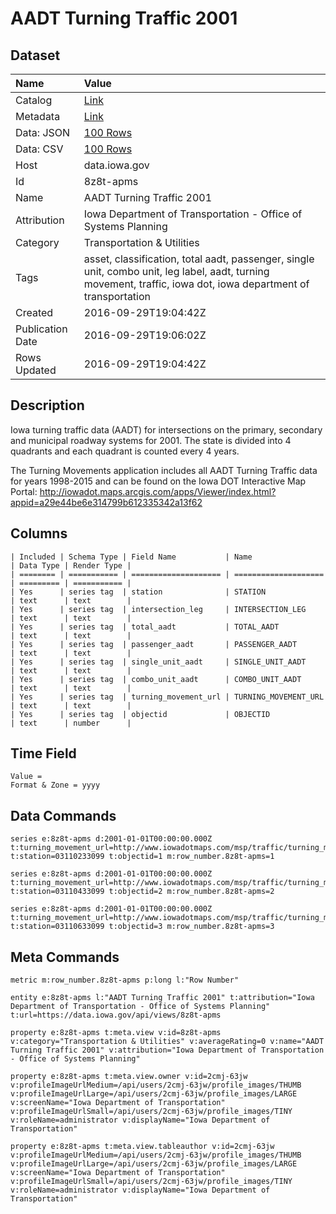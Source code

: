 # AADT Turning Traffic 2001

## Dataset

| Name | Value |
| :--- | :---- |
| Catalog | [Link](https://catalog.data.gov/dataset/aadt-turning-traffic-2001) |
| Metadata | [Link](https://data.iowa.gov/api/views/8z8t-apms) |
| Data: JSON | [100 Rows](https://data.iowa.gov/api/views/8z8t-apms/rows.json?max_rows=100) |
| Data: CSV | [100 Rows](https://data.iowa.gov/api/views/8z8t-apms/rows.csv?max_rows=100) |
| Host | data.iowa.gov |
| Id | 8z8t-apms |
| Name | AADT Turning Traffic 2001 |
| Attribution | Iowa Department of Transportation - Office of Systems Planning |
| Category | Transportation & Utilities |
| Tags | asset, classification, total aadt, passenger, single unit, combo unit, leg label, aadt, turning movement, traffic, iowa dot, iowa department of transportation |
| Created | 2016-09-29T19:04:42Z |
| Publication Date | 2016-09-29T19:06:02Z |
| Rows Updated | 2016-09-29T19:04:42Z |

## Description

Iowa turning traffic data (AADT) for intersections on the primary, secondary and municipal roadway systems for 2001. The state is divided into 4 quadrants and each quadrant is counted every 4 years.

The Turning Movements application includes all AADT Turning Traffic data for years 1998-2015 and can be found on the Iowa DOT Interactive Map Portal: http://iowadot.maps.arcgis.com/apps/Viewer/index.html?appid=a29e44be6e314799b612335342a13f62

## Columns

```ls
| Included | Schema Type | Field Name           | Name                 | Data Type | Render Type |
| ======== | =========== | ==================== | ==================== | ========= | =========== |
| Yes      | series tag  | station              | STATION              | text      | text        |
| Yes      | series tag  | intersection_leg     | INTERSECTION_LEG     | text      | text        |
| Yes      | series tag  | total_aadt           | TOTAL_AADT           | text      | text        |
| Yes      | series tag  | passenger_aadt       | PASSENGER_AADT       | text      | text        |
| Yes      | series tag  | single_unit_aadt     | SINGLE_UNIT_AADT     | text      | text        |
| Yes      | series tag  | combo_unit_aadt      | COMBO_UNIT_AADT      | text      | text        |
| Yes      | series tag  | turning_movement_url | TURNING_MOVEMENT_URL | text      | text        |
| Yes      | series tag  | objectid             | OBJECTID             | text      | number      |
```

## Time Field

```ls
Value = 
Format & Zone = yyyy
```

## Data Commands

```ls
series e:8z8t-apms d:2001-01-01T00:00:00.000Z t:turning_movement_url=http://www.iowadotmaps.com/msp/traffic/turning_movements/2001/03110233099.pdf t:station=03110233099 t:objectid=1 m:row_number.8z8t-apms=1

series e:8z8t-apms d:2001-01-01T00:00:00.000Z t:turning_movement_url=http://www.iowadotmaps.com/msp/traffic/turning_movements/2001/03110433099.pdf t:station=03110433099 t:objectid=2 m:row_number.8z8t-apms=2

series e:8z8t-apms d:2001-01-01T00:00:00.000Z t:turning_movement_url=http://www.iowadotmaps.com/msp/traffic/turning_movements/2001/03110633099.pdf t:station=03110633099 t:objectid=3 m:row_number.8z8t-apms=3
```

## Meta Commands

```ls
metric m:row_number.8z8t-apms p:long l:"Row Number"

entity e:8z8t-apms l:"AADT Turning Traffic 2001" t:attribution="Iowa Department of Transportation - Office of Systems Planning" t:url=https://data.iowa.gov/api/views/8z8t-apms

property e:8z8t-apms t:meta.view v:id=8z8t-apms v:category="Transportation & Utilities" v:averageRating=0 v:name="AADT Turning Traffic 2001" v:attribution="Iowa Department of Transportation - Office of Systems Planning"

property e:8z8t-apms t:meta.view.owner v:id=2cmj-63jw v:profileImageUrlMedium=/api/users/2cmj-63jw/profile_images/THUMB v:profileImageUrlLarge=/api/users/2cmj-63jw/profile_images/LARGE v:screenName="Iowa Department of Transportation" v:profileImageUrlSmall=/api/users/2cmj-63jw/profile_images/TINY v:roleName=administrator v:displayName="Iowa Department of Transportation"

property e:8z8t-apms t:meta.view.tableauthor v:id=2cmj-63jw v:profileImageUrlMedium=/api/users/2cmj-63jw/profile_images/THUMB v:profileImageUrlLarge=/api/users/2cmj-63jw/profile_images/LARGE v:screenName="Iowa Department of Transportation" v:profileImageUrlSmall=/api/users/2cmj-63jw/profile_images/TINY v:roleName=administrator v:displayName="Iowa Department of Transportation"
```